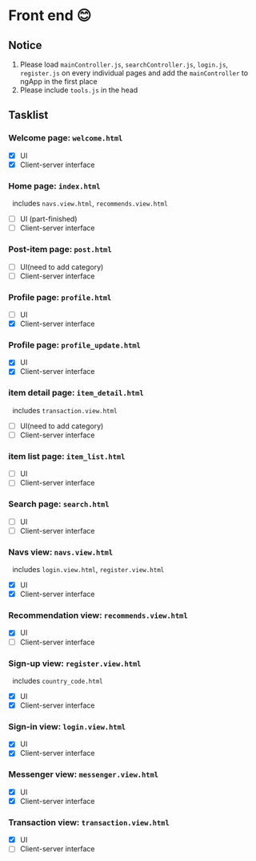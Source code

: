 # Front end :blush:
## Notice
1. Please load `mainController.js`, `searchController.js`, `login.js`, `register.js` on every individual pages and add the `mainController` to ngApp in the first place  
2. Please include `tools.js` in the head  

## Tasklist
### Welcome page: `welcome.html`  
- [x] UI  
- [x] Client-server interface  

### Home page: `index.html`  
&nbsp;&nbsp;includes `navs.view.html`, `recommends.view.html`  
- [ ] UI (part-finished)  
- [ ] Client-server interface  

### Post-item page: `post.html`  
- [ ] UI(need to add category)  
- [ ] Client-server interface  

### Profile page: `profile.html`  
- [ ] UI  
- [x] Client-server interface  

### Profile page: `profile_update.html`  
- [x] UI  
- [x] Client-server interface  

### item detail page: `item_detail.html`  
&nbsp;&nbsp;includes `transaction.view.html`  
- [ ] UI(need to add category)  
- [ ] Client-server interface  

### item list page: `item_list.html`  
- [ ] UI  
- [ ] Client-server interface  

### Search page: `search.html`  
- [ ] UI  
- [ ] Client-server interface  

### Navs view: `navs.view.html`  
&nbsp;&nbsp;includes `login.view.html`, `register.view.html`  
- [x] UI  
- [x] Client-server interface  

### Recommendation view: `recommends.view.html`  
- [x] UI  
- [ ] Client-server interface  

### Sign-up view: `register.view.html`  
&nbsp;&nbsp;includes `country_code.html`  
- [x] UI  
- [x] Client-server interface  

### Sign-in view: `login.view.html`  
- [x] UI
- [x] Client-server interface  

### Messenger view: `messenger.view.html`  
- [x] UI  
- [x] Client-server interface  

### Transaction view: `transaction.view.html`  
- [x] UI  
- [ ] Client-server interface  
